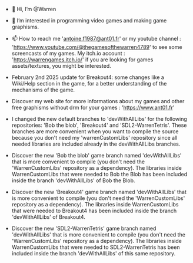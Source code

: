 - 👋 Hi, I’m @Warren
- 👀 I’m interested in programming video games and making game graphisms.
- 📫 How to reach me 'antoine.f1987@ant01.fr' or my youtube channel : 'https://www.youtube.com/@thegamesofthewarren4789' to see some screencasts of my games. My itch.io account : 'https://warrengames.itch.io/' if you are looking for games assets/textures, you might be interested.

- February 2nd 2025 update for Breakout4: some changes like a Wiki/Help section in the game, for a better understanding of the mechanisms of the game.

- Discover my web site for more informations about my games and other free graphisms without drm for your games : 'https://www.ant01.fr'

- I changed the new default branches to 'devWithAllLibs' for the following repositories: 'Bob the blob', 'Breakout4' and 'SDL2-WarrenTetris'. These branches are more convenient when you want to compile the source because you don't need my 'warrenCustomLibs' repository since all needed libraries are included already in the devWithAllLibs branches.

- Discover the new 'Bob the blob' game branch named 'devWithAllLibs' that is more convenient to compile (you don't need the 'WarrenCustomLibs' repository as a dependency). The libraries inside WarrenCustomLibs that were needed to Bob the Blob has been included inside the branch 'devWithAllLibs' of Bob the Blob.
- Discover the new 'Breakout4' game branch named 'devWithAllLibs' that is more convenient to compile (you don't need the 'WarrenCustomLibs' repository as a dependency). The libraries inside WarrenCustomLibs that were needed to Breakout4 has been included inside the branch 'devWithAllLibs' of Breakout4.
- Discover the new 'SDL2-WarrenTetris' game branch named 'devWithAllLibs' that is more convenient to compile (you don't need the 'WarrenCustomLibs' repository as a dependency). The libraries inside WarrenCustomLibs that were needed to SDL2-WarrenTetris has been included inside the branch 'devWithAllLibs' of this same repository.
<!---
WarrenGames/WarrenGames is a ✨ special ✨ repository because its `README.md` (this file) appears on your GitHub profile.
You can click the Preview link to take a look at your changes.
--->
